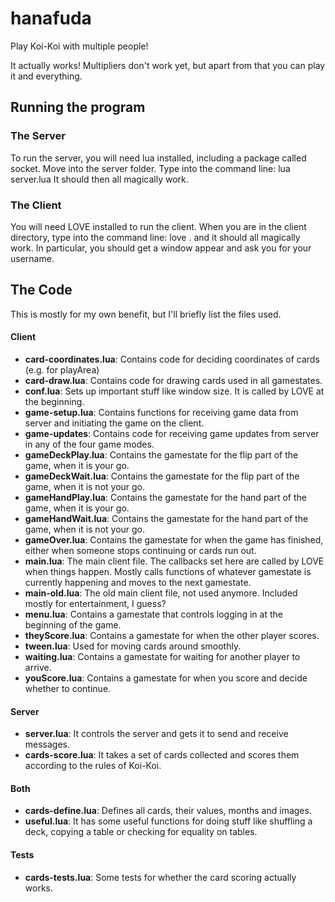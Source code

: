 # hanafuda
Play Koi-Koi with multiple people!

It actually works! Multipliers don't work yet, but apart from that you can play it and everything.

## Running the program

### The Server

To run the server, you will need lua installed, including a package called socket. Move into the server folder. Type into the command line: lua server.lua
It should then all magically work.

### The Client

You will need LOVE installed to run the client.
When you are in the client directory, type into the command line: love . and it should all magically work. In particular, you should get a window appear and ask you for your username.

## The Code

This is mostly for my own benefit, but I'll briefly list the files used.

#### Client
* **card-coordinates.lua**: Contains code for deciding coordinates of cards (e.g. for playArea)
* **card-draw.lua**: Contains code for drawing cards used in all gamestates.
* **conf.lua**: Sets up important stuff like window size. It is called by LOVE at the beginning.
* **game-setup.lua**: Contains functions for receiving game data from server and initiating the game on the client.
* **game-updates**: Contains code for receiving game updates from server in any of the four game modes.
* **gameDeckPlay.lua**: Contains the gamestate for the flip part of the game, when it is your go.
* **gameDeckWait.lua**: Contains the gamestate for the flip part of the game, when it is not your go.
* **gameHandPlay.lua**: Contains the gamestate for the hand part of the game, when it is your go.
* **gameHandWait.lua**: Contains the gamestate for the hand part of the game, when it is not your go.
* **gameOver.lua**: Contains the gamestate for when the game has finished, either when someone stops continuing or cards run out.
* **main.lua**: The main client file. The callbacks set here are called by LOVE when things happen. Mostly calls functions of whatever gamestate is currently happening and moves to the next gamestate.
* **main-old.lua**: The old main client file, not used anymore. Included mostly for entertainment, I guess?
* **menu.lua**: Contains a gamestate that controls logging in at the beginning of the game.
* **theyScore.lua**: Contains a gamestate for when the other player scores.
* **tween.lua**: Used for moving cards around smoothly.
* **waiting.lua**: Contains a gamestate for waiting for another player to arrive.
* **youScore.lua**: Contains a gamestate for when you score and decide whether to continue.

#### Server
* **server.lua**: It controls the server and gets it to send and receive messages.
* **cards-score.lua**: It takes a set of cards collected and scores them according to the rules of Koi-Koi.

#### Both
* **cards-define.lua**: Defines all cards, their values, months and images.
* **useful.lua**: It has some useful functions for doing stuff like shuffling a deck, copying a table or checking for equality on tables.

#### Tests
* **cards-tests.lua**: Some tests for whether the card scoring actually works.

